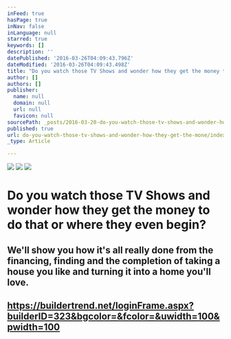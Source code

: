 ```yaml
---
inFeed: true
hasPage: true
inNav: false
inLanguage: null
starred: true
keywords: []
description: ''
datePublished: '2016-03-26T04:09:43.796Z'
dateModified: '2016-03-26T04:09:43.498Z'
title: "Do you watch those TV Shows and wonder how they get the money to do that or where they even begin?\_"
author: []
authors: []
publisher:
  name: null
  domain: null
  url: null
  favicon: null
sourcePath: _posts/2016-03-20-do-you-watch-those-tv-shows-and-wonder-how-they-get-the-mone.md
published: true
url: do-you-watch-those-tv-shows-and-wonder-how-they-get-the-mone/index.html
_type: Article

---
```

![](https://the-grid-user-content.s3-us-west-2.amazonaws.com/d4e6d3f4-c1e3-49f4-9c65-973a73b428b7.JPG)
![](https://the-grid-user-content.s3-us-west-2.amazonaws.com/8e6a5587-7fa1-473d-bf81-b3930e0faa4a.jpg)
![](https://the-grid-user-content.s3-us-west-2.amazonaws.com/e98a57af-a57f-4333-9546-81a1c1e0cb8c.jpg)

# Do you watch those TV Shows and wonder how they get the money to do that or where they even begin? 

## We'll show you how it's all really done from the financing, finding and the completion of taking a house you like and turning it into a home you'll love.

## https://buildertrend.net/loginFrame.aspx?builderID=323&bgcolor=&fcolor=&uwidth=100&pwidth=100